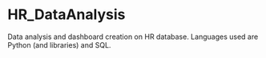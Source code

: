 # HR_DataAnalysis
Data analysis and dashboard creation on HR database. Languages used are Python (and libraries) and SQL.
